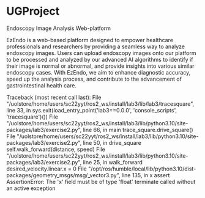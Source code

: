 # UGProject
Endoscopy Image Analysis Web-platform

EzEndo is a web-based platform designed to empower healthcare professionals and researchers by providing a seamless way to analyze endoscopy images. Users can upload endoscopy images onto our platform to be processed and analyzed by our advanced AI algorithms to identify if their image is normal or abnormal, and provide insights into various similar endoscopy cases. With EzEndo, we aim to enhance diagnostic accuracy, speed up the analysis process, and contribute to the advancement of gastrointestinal health care.

Traceback (most recent call last):
  File "/uolstore/home/users/sc22yyt/ros2_ws/install/lab3/lib/lab3/tracesquare", line 33, in <module>
    sys.exit(load_entry_point('lab3==0.0.0', 'console_scripts', 'tracesquare')())
  File "/uolstore/home/users/sc22yyt/ros2_ws/install/lab3/lib/python3.10/site-packages/lab3/exercise2.py", line 66, in main
    trace_square.drive_square()
  File "/uolstore/home/users/sc22yyt/ros2_ws/install/lab3/lib/python3.10/site-packages/lab3/exercise2.py", line 50, in drive_square
    self.walk_forward(distance, speed)
  File "/uolstore/home/users/sc22yyt/ros2_ws/install/lab3/lib/python3.10/site-packages/lab3/exercise2.py", line 25, in walk_forward
    desired_velocity.linear.x = 0
  File "/opt/ros/humble/local/lib/python3.10/dist-packages/geometry_msgs/msg/_vector3.py", line 135, in x
    assert \
AssertionError: The 'x' field must be of type 'float'
terminate called without an active exception
